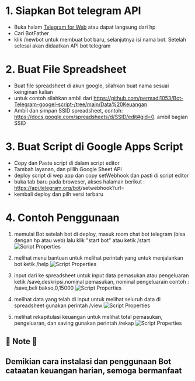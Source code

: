# 1. Siapkan Bot telegram API
- Buka halam [Telegram for Web](https://web.telegram.org/) atau dapat langsung dari hp
- Cari BotFather
- klik /newbot untuk membuat bot baru, selanjutnya isi nama bot. Setelah selesai akan didaatkan API bot telegram

# 2. Buat File Spreadsheet
- Buat file spreadsheet di akun google, silahkan buat nama sesuai keinginan kalian
- untuk contoh silahkan ambil dari https://github.com/permadi1053/Bot-Telegram-googel-script-/tree/main/Data%20Keuangan
- Ambil dan simpan SSID spreadsheet, contoh: https://docs.google.com/spreadsheets/d/SSID/edit#gid=0. ambil bagian SSID
  
# 3. Buat Script di Google Apps Script
- Copy dan Paste script di dalam script editor
- Tambah layanan, dan pillih Google Sheet API
- deploy script di wep app dan copy setWebhook dan pasti di script editor
- buka tab baru pada broweser, akses halaman berikut : https://api.telegram.org/bot<bot API>/setwebhook?url=<url serwebhook>
- kembali deploy dan pilh versi terbaru
  
# 4. Contoh Penggunaan
1. memulai Bot
setelah bot di deploy, masuk room chat bot telegram (bisa dengan hp atau web) lalu klik "start bot" atau ketik /start
![Script Properties](https://github.com/permadi1053/Bot-Telegram-googel-script-/blob/main/Gambar/1.start.jpeg)

2. melihat menu bantuan
untuk melihat perintah yang untuk menjalankan bot ketik /help
![Script Properties](https://github.com/permadi1053/Bot-Telegram-googel-script-/blob/main/Gambar/2.help.jpeg)

3. input dari ke spreadsheet
untuk input data pemasukan atau pengeluaran ketik /save,deskripsi,nominal pemasukan, nominal pengeluarain
contoh : /save,beli bakso,0,15000
![Script Properties](https://github.com/permadi1053/Bot-Telegram-googel-script-/blob/main/Gambar/3.save.jpeg)

4. melihat data yang telah di input
untuk melihat seluruh data di spreadsheet gunakan perintah /view
![Script Properties](https://github.com/permadi1053/Bot-Telegram-googel-script-/blob/main/Gambar/4.view.jpeg)
  
5. melihat rekapitulasi keuangan
untuk melihat total pemasukan, pengeluaran, dan saving gunakan perintah /rekap
![Script Properties](https://github.com/permadi1053/Bot-Telegram-googel-script-/blob/main/Gambar/5.rekap.jpeg)
 
## 🚨 Note 🚨
## Demikian cara instalasi dan penggunaan Bot cataatan keuangan harian, semoga bermanfaat
